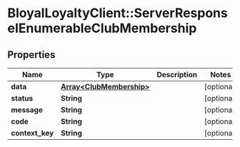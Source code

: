 # BloyalLoyaltyClient::ServerResponseIEnumerableClubMembership

## Properties
Name | Type | Description | Notes
------------ | ------------- | ------------- | -------------
**data** | [**Array&lt;ClubMembership&gt;**](ClubMembership.md) |  | [optional] 
**status** | **String** |  | [optional] 
**message** | **String** |  | [optional] 
**code** | **String** |  | [optional] 
**context_key** | **String** |  | [optional] 

